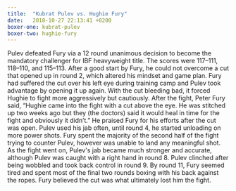 ```yaml
---
title:  "Kubrat Pulev vs. Hughie Fury"
date:   2018-10-27 22:13:41 +0200
boxer-one: kubrat-pulev
boxer-two: hughie-fury
---
```

Pulev defeated Fury via a 12 round unanimous decision to become the mandatory challenger for IBF heavyweight title. The scores were 117–111, 118–110, and 115–113. After a good start by Fury, he could not overcome a cut that opened up in round 2, which altered his mindset and game plan. Fury had suffered the cut over his left eye during training camp and Pulev took advantage by opening it up again. With the cut bleeding bad, it forced Hughie to fight more aggressively but cautiously. After the fight, Peter Fury said, “Hughie came into the fight with a cut above the eye. He was stitched up two weeks ago but they (the doctors) said it would heal in time for the fight and obviously it didn’t.” He praised Fury for his efforts after the cut was open. Pulev used his jab often, until round 4, he started unloading on more power shots. Fury spent the majority of the second half of the fight trying to counter Pulev, however was unable to land any meaningful shot. As the fight went on, Pulev's jab became much stronger and accurate, although Pulev was caught with a right hand in round 8. Pulev clinched after being wobbled and took back control in round 9. By round 11, Fury seemed tired and spent most of the final two rounds boxing with his back against the ropes. Fury believed the cut was what ultimately lost him the fight.